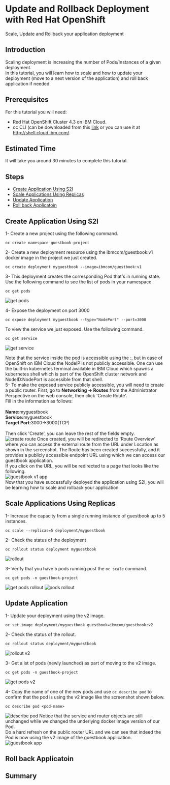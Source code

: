 # Update and Rollback Deployment with Red Hat OpenShift
Scale, Update and Rollback your application deployment
## Introduction
Scaling deployment is increasing the number of Pods/Instances of a given deployment.<br>
In this tutorial, you will learn how to scale and how to update your deployment (move to a next version of the application) and roll back application if needed.
## Prerequisites
For this tutorial you will need:
 - Red Hat OpenShift Cluster 4.3 on IBM Cloud.
- oc CLI (can be downloaded from this <a href="https://mirror.openshift.com/pub/openshift-v4/clients/oc/4.3/">link</a> or you can use it at <a href="http://shell.cloud.ibm.com/">http://shell.cloud.ibm.com/.
## Estimated Time
It will take you around 30 minutes to complete this tutorial.

## Steps
- [Create Application Using S2I](https://github.com/nerdingitout/oc-scale-update#create-application-using-s2i)
- [Scale Applications Using Replicas](https://github.com/nerdingitout/oc-scale-update#scale-applications-using-replicas)
- [Update Application](https://github.com/nerdingitout/oc-scale-update#update-application)
- [Roll back Applicatoin](https://github.com/nerdingitout/oc-scale-update#roll-back-applicatoin)

## Create Application Using S2I
1- Create a new project using the following command.<br>
```
oc create namespace guestbook-project
```
2- Create a new deployment resource using the ibmcom/guestbook:v1 docker image in the project we just created.<br>
```
oc create deployment myguestbook --image=ibmcom/guestbook:v1
```
3- This deployment creates the corresponding Pod that's in running state. Use the following command to see the list of pods in your namespace<br>
```
oc get pods
```
![get pods](https://user-images.githubusercontent.com/36239840/97298061-5534f280-186c-11eb-9dbb-982f2f1c20e0.JPG)

4- Expose the deployment on port 3000<br>
```
oc expose deployment myguestbook --type="NodePort" --port=3000
```
To view the service we just exposed. Use the following command.<br>
```
oc get service
```
![get service](https://user-images.githubusercontent.com/36239840/97298080-5d8d2d80-186c-11eb-8574-e39b2cb48105.JPG)

Note that the service inside the pod is accessible using the <Node IP>:<NodePort>, but in case of OpenShift on IBM Cloud the NodeIP is not publicly accessible. One can use the built-in kubernetes terminal available in IBM Cloud which spawns a kubernetes shell which is part of the OpenShift cluster network and NodeID:NodePort is accessible from that shell.<br>
 5- To make the exposed service publicly accessible, you will need to create a public router. First, go to <b>Networking &#8594; Routes</b> from the Administrator Perspective on the web console, then click 'Create Route'.<br>
 Fill in the information as follows:<br><br>
 <b>Name:</b>myguestbook<br>
 <b>Service:</b>myguestbook<br>
 <b>Target Port:</b>3000&#8594;3000(TCP)<br><br>
 Then click 'Create', you can leave the rest of the fields empty.
![create route](https://user-images.githubusercontent.com/36239840/97185180-3164a480-17b9-11eb-9fd3-1da5b8864c43.JPG)
Once created, you will be redirected to 'Route Overview' where you can access the external route from the URL under Location as shown in the screenshot. The Route has been created successfully, and it provides a publicly accessible endpoint URL using which we can access our guestbook application.<br>
If you click on the URL, you will be redirected to a page that looks like the following.<br>
![guestbook v1 app](https://user-images.githubusercontent.com/36239840/97298686-3edb6680-186d-11eb-8c0a-f6e7bc5ae9c4.JPG)
<br>Now that you have successfully deployed the application using S2I, you will be learning how to scale and rollback your application
## Scale Applications Using Replicas
1- Increase the capacity from a single running instance of guestbook up to 5 instances.<br>
```
oc scale --replicas=5 deployment/myguestbook
```
2- Check the status of the deployment<br>
```
oc rollout status deployment myguestbook
```
![rollout](https://user-images.githubusercontent.com/36239840/97298332-b65cc600-186c-11eb-83d4-4e3316c033b6.JPG)

3- Verify that you have 5 pods running post the ```oc scale``` command.<br>
```
oc get pods -n guestbook-project
```
![get pods rollout](https://user-images.githubusercontent.com/36239840/97298243-96c59d80-186c-11eb-8286-ef6db2cc02da.JPG)
![pods rollout](https://user-images.githubusercontent.com/36239840/97298286-aa710400-186c-11eb-92e6-3ad2b0cd848f.JPG)
## Update Application
1- Update your deployment using the v2 image.<br>
```
oc set image deployment/myguestbook guestbook=ibmcom/guestbook:v2
```
2- Check the status of the rollout.<br>
```
oc rollout status deployment/myguestbook
```
![rollout v2](https://user-images.githubusercontent.com/36239840/97298915-924db480-186d-11eb-843d-efd2f98f2a7b.JPG)

3- Get a ist of pods (newly launched) as part of moving to the v2 image.<br>
```
oc get pods -n guestbook-project
```
![get pods v2](https://user-images.githubusercontent.com/36239840/97298980-aa253880-186d-11eb-9ff1-7a0038c0f2d5.JPG)

4- Copy the name of one of the new pods and use ```oc describe pod``` to confirm that the pod is using the v2 image like the screenshot shown below.<br>
```
oc describe pod <pod-name>
```
![describe pod](https://user-images.githubusercontent.com/36239840/97299403-55ce8880-186e-11eb-8929-4c58a4fdd303.JPG)
Notice that the service and router objects are still unchanged while we changed the underlying docker image version of our Pod.<br>
Do a hard refresh on the public router URL and we can see that indeed the Pod is now using the v2 image of the guestbook application.<br>
![guestbook app](https://user-images.githubusercontent.com/36239840/97299697-cfff0d00-186e-11eb-99e8-28e0cacfafc3.JPG)
## Roll back Applicatoin
## Summary
